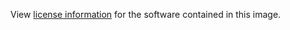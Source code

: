 View [license information](https://swift.org/LICENSE.txt) for the software contained in this image.
